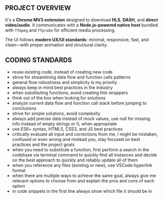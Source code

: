 ## PROJECT OVERVIEW

It's a **Chrome MV3 extension** designed to download **HLS**, **DASH**, and **direct video/audio**. It communicates with a **Node.js-powered native host** bundled with `ffmpeg` and `ffprobe` for efficient media processing.

The UI follows **modern UX/UI standards**: minimal, responsive, fast, and clean—with proper animation and structural clarity.

## CODING STANDARDS

- reuse existing code, instead of creating new code
- strive for streamlining data flow and function calls patterns
- general flow robustness and simplicity is my priority
- always keep in mind best practices in the industry
- when substituting functions, avoid creating thin wrappers
- think out of the box when looking for solutions
- analyze current data flow and function call stack before jumping to conclusions
- strive for simple solutions, avoid complexity
- always add precise data instead of mock values, use null for missing info instead of empty strings or 0, when appropriate
- use ES6+ syntax, HTML5, CSS3, and JS best practices
- critically evaluate all input and corrections from me, I might be mistaken, confused or even wrong and mislead you, stay focused on best practices and the project goals
- when you need to substitute a function, first perform a search in the codebase via terminal command to quickly find all instances and decide on the best approach to quickly and reliably update all of them
- when you reference any files (existing or new), use VSCode hyperlink format
- when there are multiple ways to achieve the same goal, always give me relevant options to choose from and explain the pros and cons of each option
- in code snippets in the first line always show which file it should be in

<!--
## RESPONSES

- when you outline a plan, structure your response this way:

  - Title: number and short clear title in heading styling
  - FILE: path to the file which needs to be updated/created
  - ACTIONS: short exact description of what needs to be done
  - REASON: clear explanation of what it addresses and why I need to implement this change
  - Code snippets: only show before snippet if it requires rewriting existing logic, and show only after when you just add code instead of rewriting, + clearly indicate what's new in the code

- when applicable, outline implementation order in simple steps (bold titles, regular body) with bullet lists for each step about what needs to be done in order -->
